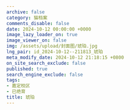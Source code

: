 ```yaml
---
archive: false
category: 猫档案
comments_disable: false
date: 2024-10-12 00:00:00 +0000
image_lazy_loader_on: true
image_viewer_on: false
img: /assets/upload/封面图/琥珀.jpg
lng_pair: id_2024-10-12--211813_琥珀
meta_modify_date: 2024-10-12 21:18:15 +0800
on_site_search_exclude: false
published: true
search_engine_exclude: false
tags:
- 嘉定校区
- 已绝育
title: 琥珀
---
```

